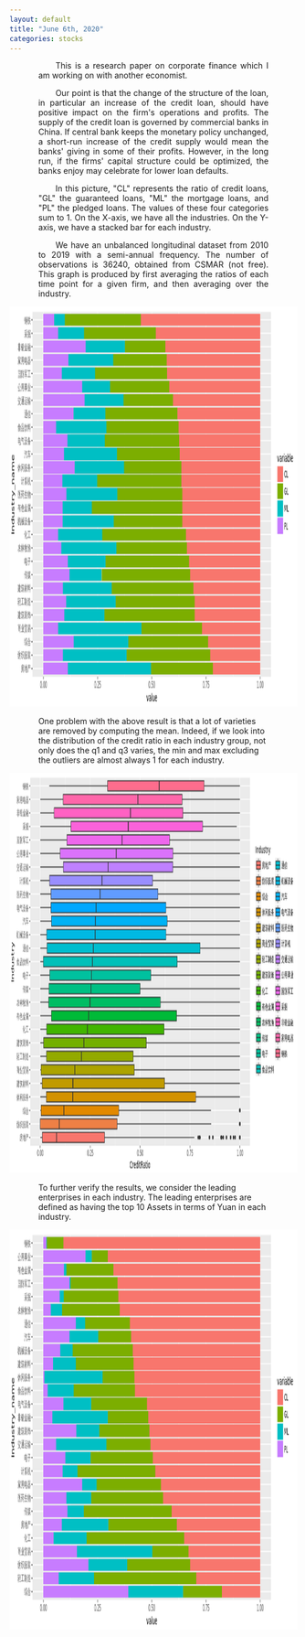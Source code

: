 ```yaml
---
layout: default
title: "June 6th, 2020"
categories: stocks
---
```


<style>
  .c1{
  margin:auto;
  width:80%;
  }
</style>

<div class='c1' style="text-align:justify; text-justify: inter-word;">
<p style="text-indent:30px;">This is a research paper on corporate finance which I am working on with another economist. </p>

<p style="text-indent:30px;">Our point is that the change of the structure of the loan, in particular an increase of the credit loan, should have positive impact on the firm's operations and profits. The supply of the credit loan is governed by commercial banks in China. If central bank keeps the monetary policy unchanged, a short-run increase of the credit supply would mean the banks' giving in some of their profits. However, in the long run, if the firms' capital structure could be optimized, the banks enjoy may celebrate for lower loan defaults. </p>

<p style="text-indent:30px;">In this picture, "CL" represents the ratio of credit loans, "GL" the guaranteed loans, "ML" the mortgage loans, and "PL" the pledged loans. The values of these four categories sum to 1. On the X-axis, we have all the industries. On the Y-axis, we have a stacked bar for each industry.</p>

<p style="text-indent:30px;"> We have an unbalanced longitudinal dataset from 2010 to 2019 with a semi-annual frequency. The number of observations is 36240, obtained from CSMAR (not free). This graph is produced by first averaging the ratios of each time point for a given firm, and then averaging over the industry.</p>

</div>



<p align="center">
  <img width="1160" height="700" src="https://github.com/brbisheng/brbisheng.github.io/blob/master/assets/pictures/2020.06.06.01.png?raw=true">
</p>

<div class = 'c1'>
One problem with the above result is that a lot of varieties are removed by computing the mean. Indeed, if we look into the distribution of the credit ratio in each industry group, not only does the q1 and q3 varies, the min and max excluding the outliers are almost always 1 for each industry. 
</div>

<p align="center">
  <img width="1160" height="700" src="https://github.com/brbisheng/brbisheng.github.io/blob/master/assets/pictures/2020.06.06.02.png?raw=true">
</p>

<div class = 'c1'>
To further verify the results, we consider the leading enterprises in each industry. The leading enterprises are defined as having the top 10 Assets in terms of Yuan in each industry.
</div>


<p align="center">
  <img width="1160" height="700" src="https://github.com/brbisheng/brbisheng.github.io/blob/master/assets/pictures/2020.06.06.03.png?raw=true">
</p>


